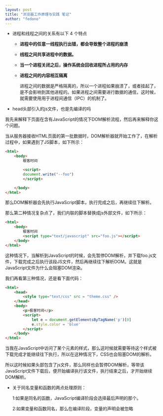 ```yaml
---
layout: post 
title: "浏览器工作原理与实践 笔记" 
author: "fedono"
---
```


- 进程和线程之间的关系有以下 4 个特点

  - **进程中的任意一线程执行出错，都会导致整个进程的崩溃**

  - **线程之间共享进程中的数据。**

  - **当一个进程关闭之后，操作系统会回收进程所占用的内存**

  - **进程之间的内容相互隔离**

    进程之间的数据是严格隔离的，所以一个进程如果崩溃了，或者挂起了，是不会影响到其他进程的。如果进程之间需要进行数据的通信，这时候，就需要使用用于进程间通信（IPC）的机制了。

- head头部引入的js文件，也是先编译的吗

我先来解释下页面在含有JavaScript的情况下DOM解析流程，然后再来解释你这个问题。

当从服务器接收HTML页面的第一批数据时，DOM解析器就开始工作了，在解析过程中，如果遇到了JS脚本，如下所示：

```html
<html>
    <body>
        极客时间

        <script>
        document.write("--foo")
        </script>

​    </body>
</html>
```

那么DOM解析器会先执行JavaScript脚本，执行完成之后，再继续往下解析。

那么第二种情况复杂点了，我们内联的脚本替换成js外部文件，如下所示：

```html
<html>
    <body>
        极客时间
        <script type="text/javascript" src="foo.js"></script>
    </body>
</html>
```

这种情况下，当解析到JavaScript的时候，会先暂停DOM解析，并下载foo.js文件，下载完成之后执行该段JS文件，然后再继续往下解析DOM。这就是JavaScript文件为什么会阻塞DOM渲染。

我们再看第三种情况，还是看下面代码：

```html
<html>
    <head>
        <style type="text/css" src = "theme.css" />
    </head>
    <body>
        <p>极客时间</p>
        <script>
            let e = document.getElementsByTagName('p')[0]
            e.style.color = 'blue'
        </script>
    </body>
</html>
```

当我在JavaScript中访问了某个元素的样式，那么这时候就需要等待这个样式被下载完成才能继续往下执行，所以在这种情况下，CSS也会阻塞DOM的解析。

所以这时候如果头部包含了js文件，那么同样也会暂停DOM解析，等带该JavaScript文件下载后，便开始编译执行该文件，执行结束之后，才开始继续DOM解析。

- 关于同名变量和函数的两点处理原则：

  1:如果是同名的函数，JavaScript编译阶段会选择最后声明的那个。

  2:如果变量和函数同名，那么在编译阶段，变量的声明会被忽略